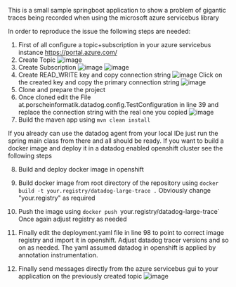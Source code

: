 This is a small sample springboot application to show a problem of gigantic traces being recorded when using the microsoft azure servicebus library

In order to reproduce the issue the following steps are needed:

1) First of all configure a topic+subscription in your azure servicebus instance https://portal.azure.com/  
2) Create Topic 
![image](https://github.com/user-attachments/assets/ce8bfa7b-89a9-48ab-b5fa-b06203b781a8)
3) Create Subscription
![image](https://github.com/user-attachments/assets/42a76dda-a389-4278-80e4-1e6ce2186798)
![image](https://github.com/user-attachments/assets/e3a9b512-f02b-4230-9c20-03ad1573c430)
4) Create READ_WRITE key and copy connection string
![image](https://github.com/user-attachments/assets/61c836bf-d5cc-45dd-91fe-902030059d5e)
Click on the created key and copy the primary connection string
![image](https://github.com/user-attachments/assets/5a9297ed-70e7-48d2-a062-6cf29d2a1167)
5) Clone and prepare the project  
6) Once cloned edit the File at.porscheinformatik.datadog.config.TestConfiguration in line 39 and replace the connection string with the real one you copied
![image](https://github.com/user-attachments/assets/f86e3258-889e-416f-9244-9201282b59d9)
7) Build the maven app using `mvn clean install`

If you already can use the datadog agent from your local IDe just run the spring main class from there and all should be ready. If you want to build a docker image and deploy it in a datadog enabled openshift cluster see the following steps

8) Build and deploy docker image in openshift
9) Build docker image from root directory of the repository using `docker build -t your.registry/datadog-large-trace .` Obviously change "your.registry" as required
10) Push the image using `docker push `your.registry/datadog-large-trace` Once again adjust registry as needed
11) Finally edit the deployment.yaml file in line 98 to point to correct image registry and import it in openshift. Adjust datadog tracer versions and so on as needed. The yaml assumed datadog in openshift is applied by annotation instrumentation.

12) Finally send messages directly from the azure servicebus gui to your application on the previously created topic
![image](https://github.com/user-attachments/assets/06089684-1d9d-477c-bec3-8766e8ea01f8)


